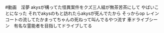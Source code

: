 #動画　淫夢
akysが構ってた怪異案件をクズ三人組が無茶苦茶にして
やばいことになった
それでakysのもと訪れたらakysが死んでたから
そっからop レインコートの流してたかまってちゃんの死ねって叫んでるやつ流す
車ドライブシーン　有名な霊能者を目指してドライブしてる